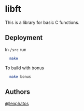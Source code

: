 
# libft

This is a library for basic C functions.


## Deployment

In ```/src``` run 

```bash
  make
``` 

To build with bonus

```bash
  make bonus
``` 



## Authors
[@lenphatos](https://github.com/lenphatos)


